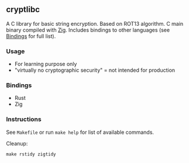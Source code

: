 ## cryptlibc

A C library for basic string encryption. Based on ROT13 algorithm. C main binary compiled with [Zig](https://ziglang.org/). Includes bindings to other languages (see [Bindings](#bindings) for full list).

### Usage

- For learning purpose only
- "virtually no cryptographic security" = not intended for production

### Bindings

- Rust
- Zig

### Instructions

See `Makefile` or run `make help` for list of available commands.

Cleanup:

```{bash}
make rstidy zigtidy
```
